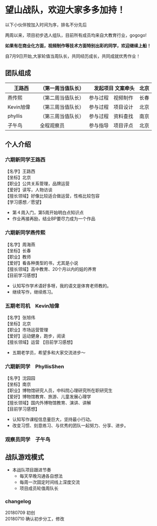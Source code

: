 
# 望山战队，欢迎大家多多加持！

以下小伙伴按加入时间为序，排名不分先后

两周以来，项目初步选人组队，目前所有成员均来自大教育行业，gogogo!

**如果有在商业化方面，视频制作等技术方面特别出彩的同学，欢迎继续上船！**

自7月9日开始,大家轮值当周队长，共同经历成长，共同成就优秀作业！

## 团队组成

|王路西  |（第一周当值队长）|　发起项目 文案牵头 | 北京|
|----|----|----|----|
|燕传熙　|（第二周当值队长）|参与过程　视频制作| 长春|
|Kevin旭偉　|（第三周当值队长）|参与过程　项目设计 |  北京|
|phyllis|（第三周当值队长）|参与过程　资料查找| 南京|
|子午鸟|全程观察员|参与指导　项目评点| 北京|

## 个人介绍

### 六期新同学王路西  
【名字】王路西   
【坐标】北京   
【职业】公共关系管理，品牌运营   
【爱好】读写，人物访谈   
【擅长领域】好像比较适合做运营，性格比较包容   
【学习感想／愿望】   
- 第４周入门，第5周开始明白点知识点   
- 作业再接再励，结业BP要尽力成为一个作品

### 六期新同学燕传熙   
【名字】周海燕   
【坐标】长春   
【职业】教师   
【爱好】看各种类型的书，尤其是小说   
【擅长领域】高中教育、20个月以内的娃的养育   
【目前学习感想】   
- 认知写作学术语好多呀，我的语文是体育老师教的。   
- 继续写作，继续练习。

### 五期老司机　Kevin旭偉   
【名字】张旭伟   
【坐标】北京   
【职业】市场运营管理   
【爱好】运动健身，跑步，阅读   
【擅长领域】运营 
【目前学习感想】 
- 五期老学员，希望多和大家交流进步～

### 六期新同学　PhyllisShen   
【名字】沈园园   
【坐标】南京   
【职业】博物馆研究人员，中科院心理研究所在职研究生   
【爱好】博物馆教育、旅游、儿童发展心理学   
【擅长领域】国内外博物馆教育、演讲、讲解   
【目前学习感想】   
 - 认知写作课程信息量巨大，坚持最小行动。   
 - 改变习惯、刻意练习、与优秀的团队一起努力、分享、进步。

### 观察员同学　子午鸟


## 战队游戏模式

- 本战队项目跟进节奏
   - 每天早晚沟通各自想法
   - 每周一次固定时间线上深度交流
   - 项目成员轮值周队长
   
   
### changelog
20180709 初创   
20180710  确认初步分工，修改
